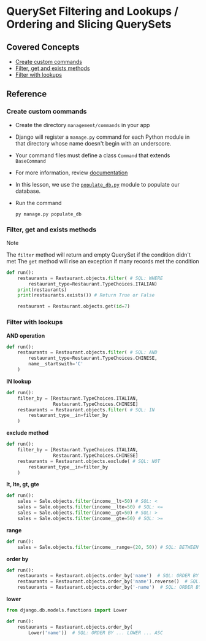 # QuerySet Filtering and Lookups / Ordering and Slicing QuerySets

## Covered Concepts

- [Create custom commands](#create-custom-commands)
- [Filter, get and exists methods](#filter-get-and-exists-methods)
- [Filter with lookups](#filter-with-lookups)

## Reference

### Create custom commands

- Create the directory `management/commands` in your app
- Django will register a `manage.py` command for each Python module in that directory whose name doesn't begin with an underscore.
- Your command files must define a class `Command` that extends `BaseCommand`
- For more information, review [documentation](https://docs.djangoproject.com/en/5.1/howto/custom-management-commands/)
- In this lesson, we use the [`populate_db.py`](../core/management/commands/populate_db.py) module to populate our database.
- Run the command

  ```shell
  py manage.py populate_db
  ```

### Filter, get and exists methods

> [!NOTE]
> The `filter` method will return and empty QuerySet if the condition didn't met
> The `get` method will rise an exception if many records met the condition

```py
def run():
    restaurants = Restaurant.objects.filter( # SQL: WHERE
        restaurant_type=Restaurant.TypeChoices.ITALIAN)
    print(restaurants)
    print(restaurants.exists()) # Return True or False

    restaurant = Restaurant.objects.get(id=7)
```

### Filter with lookups

**AND operation**

```py
def run():
    restaurants = Restaurant.objects.filter( # SQL: AND
        restaurant_type=Restaurant.TypeChoices.CHINESE,
        name__startswith='C'
    )
```

**IN lookup**

```py
def run():
    filter_by = [Restaurant.TypeChoices.ITALIAN,
                 Restaurant.TypeChoices.CHINESE]
    restaurants = Restaurant.objects.filter( # SQL: IN
        restaurant_type__in=filter_by
    )
```

**exclude method**

```py
def run():
    filter_by = [Restaurant.TypeChoices.ITALIAN,
                 Restaurant.TypeChoices.CHINESE]
    restaurants = Restaurant.objects.exclude( # SQL: NOT
        restaurant_type__in=filter_by
    )
```

**lt, lte, gt, gte**

```py
def run():
    sales = Sale.objects.filter(income__lt=50) # SQL: <
    sales = Sale.objects.filter(income__lte=50) # SQL: <=
    sales = Sale.objects.filter(income__gt=50) # SQL: >
    sales = Sale.objects.filter(income__gte=50) # SQL: >=
```

**range**

```py
def run():
    sales = Sale.objects.filter(income__range=(20, 50)) # SQL: BETWEEN
```

**order by**

```py
def run():
    restaurants = Restaurant.objects.order_by('name')  # SQL: ORDER BY ... ASC
    restaurants = Restaurant.objects.order_by('name').reverse()  # SQL: ORDER BY ... DESC
    restaurants = Restaurant.objects.order_by('-name')  # SQL: ORDER BY ... DESC
```

**lower**

```py
from django.db.models.functions import Lower

def run():
    restaurants = Restaurant.objects.order_by(
        Lower('name'))  # SQL: ORDER BY ... LOWER ... ASC
```
